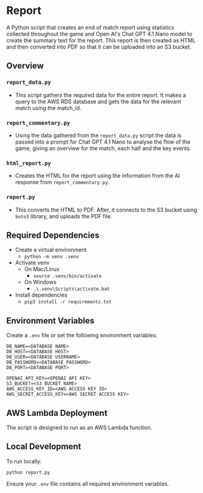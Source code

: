 # Report

A Python script that creates an end of match report using statistics collected throughout the game and Open AI's Chat GPT 4.1 Nano model to create the summary text for the report. This report is then created as HTML and then converted into PDF so that it can be uploaded into an S3 bucket.

## Overview

### `report_data.py`
- This script gathers the required data for the entire report. It makes a query to the AWS RDS database and gets the data for the relevant match using the match_id.

### `report_commentary.py`
- Using the data gathered from the `report_data.py` script the data is passed into a prompt for Chat GPT 4.1 Nano to analyse the flow of the game, giving an overview for the match, each half and the key events.

### `html_report.py`
- Creates the HTML for the report using the information from the AI response from `report_commentary.py`. 


### `report.py` 
- This converts the HTML to PDF. After, it connects to the S3 bucket using `boto3` library, and uploads the PDF file. 

## Required Dependencies
- Create a virtual environment
    - `python -m venv .venv`
- Activate venv
    - On Mac/Linux
        - `source .venv/bin/activate`
    - On Windows
        - `.\.venv\Scripts\activate.bat`
- Install dependencies
    - `pip3 install -r requirements.txt`

## Environment Variables

Create a `.env` file or set the following environment variables:

```
DB_NAME=<DATABASE NAME>
DB_HOST=<DATABASE HOST>
DB_USER=<DATABASE USERNAME>
DB_PASSWORD=<DATABASE PASSWORD>
DB_PORT=<DATABASE PORT>

OPENAI_API_KEY=<OPENAI API KEY>
S3_BUCKET=<S3 BUCKET NAME>
AWS_ACCESS_KEY_ID=<AWS ACCESS KEY ID>
AWS_SECRET_ACCESS_KEY=<AWS SECRET ACCESS KEY>
```

## AWS Lambda Deployment

The script is designed to run as an AWS Lambda function.

## Local Development

To run locally:

`python report.py`

Ensure your `.env` file contains all required environment variables.
